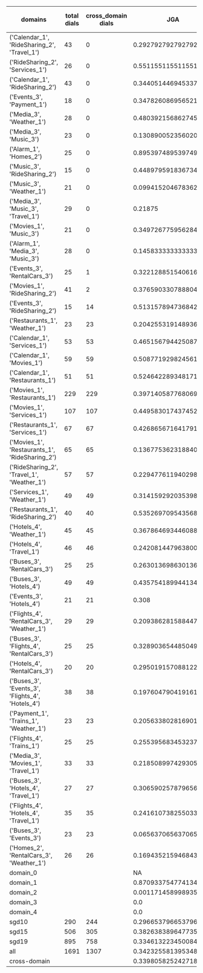 | domains                                          |   total dials |   cross_domain dials | JGA                   | RSA                 | TA                  | CDTA                 |   total turns |   cross-domain turns |
|--------------------------------------------------|---------------|----------------------|-----------------------|---------------------|---------------------|----------------------|---------------|----------------------|
| ('Calendar_1', 'RideSharing_2', 'Travel_1')      |            43 |                    0 | 0.2927927927927928    | 0.49916099773242567 | 0.6351351351351351  | NA                   |           444 |                    0 |
| ('RideSharing_2', 'Services_1')                  |            26 |                    0 | 0.5511551155115512    | 0.8145781842148633  | 0.7986798679867987  | NA                   |           303 |                    0 |
| ('Calendar_1', 'RideSharing_2')                  |            43 |                    0 | 0.3440514469453376    | 0.5831746031746028  | 0.6430868167202572  | NA                   |           311 |                    0 |
| ('Events_3', 'Payment_1')                        |            18 |                    0 | 0.34782608695652173   | 0.7102656137832016  | 0.7391304347826086  | NA                   |           207 |                    0 |
| ('Media_3', 'Weather_1')                         |            28 |                    0 | 0.4803921568627451    | 0.7519197207678879  | 0.7107843137254902  | NA                   |           204 |                    0 |
| ('Media_3', 'Music_3')                           |            23 |                    0 | 0.13089005235602094   | 0.3444533120510775  | 0.49214659685863876 | NA                   |           191 |                    0 |
| ('Alarm_1', 'Homes_2')                           |            25 |                    0 | 0.895397489539749     | 0.9791457811194657  | 0.9665271966527197  | NA                   |           239 |                    0 |
| ('Music_3', 'RideSharing_2')                     |            15 |                    0 | 0.4489795918367347    | 0.6777693346842287  | 0.7346938775510204  | NA                   |           147 |                    0 |
| ('Music_3', 'Weather_1')                         |            21 |                    0 | 0.09941520467836257   | 0.41453252032520327 | 0.5263157894736842  | NA                   |           171 |                    0 |
| ('Media_3', 'Music_3', 'Travel_1')               |            29 |                    0 | 0.21875               | 0.31812506294795134 | 0.5338541666666666  | NA                   |           384 |                    0 |
| ('Movies_1', 'Music_3')                          |            21 |                    0 | 0.34972677595628415   | 0.5510673234811166  | 0.6284153005464481  | NA                   |           183 |                    0 |
| ('Alarm_1', 'Media_3', 'Music_3')                |            28 |                    0 | 0.14583333333333334   | 0.400891742464777   | 0.5451388888888888  | NA                   |           288 |                    0 |
| ('Events_3', 'RentalCars_3')                     |            25 |                    1 | 0.32212885154061627   | 0.6258683473389359  | 0.6582633053221288  | 0.0                  |           357 |                    1 |
| ('Movies_1', 'RideSharing_2')                    |            41 |                    2 | 0.37659033078880405   | 0.5925200546168286  | 0.648854961832061   | 0.0                  |           393 |                    2 |
| ('Events_3', 'RideSharing_2')                    |            15 |                   14 | 0.5131578947368421    | 0.7733548280423279  | 0.7039473684210527  | 0.0                  |           152 |                   14 |
| ('Restaurants_1', 'Weather_1')                   |            23 |                   23 | 0.20425531914893616   | 0.6859042192375526  | 0.6936170212765957  | 0.038461538461538464 |           235 |                   26 |
| ('Calendar_1', 'Services_1')                     |            53 |                   53 | 0.4651567944250871    | 0.7662342287342301  | 0.7822299651567944  | 0.26153846153846155  |           574 |                   65 |
| ('Calendar_1', 'Movies_1')                       |            59 |                   59 | 0.5087719298245614    | 0.7294975329761971  | 0.7087719298245614  | 0.0                  |           570 |                   77 |
| ('Calendar_1', 'Restaurants_1')                  |            51 |                   51 | 0.5246422893481717    | 0.7877598131386003  | 0.7265500794912559  | 0.0                  |           629 |                   72 |
| ('Movies_1', 'Restaurants_1')                    |           229 |                  229 | 0.3971405877680699    | 0.6388297471491622  | 0.5933280381254964  | 0.01639344262295082  |          2518 |                  305 |
| ('Movies_1', 'Services_1')                       |           107 |                  107 | 0.4495830174374526    | 0.6577675460028408  | 0.6391205458680819  | 0.04672897196261682  |          1319 |                  214 |
| ('Restaurants_1', 'Services_1')                  |            67 |                   67 | 0.42686567164179107   | 0.684663444694309   | 0.6298507462686567  | 0.029411764705882353 |          1005 |                  136 |
| ('Movies_1', 'Restaurants_1', 'RideSharing_2')   |            65 |                   65 | 0.13677536231884058   | 0.40492380672400935 | 0.4365942028985507  | 0.015151515151515152 |          1104 |                  198 |
| ('RideSharing_2', 'Travel_1', 'Weather_1')       |            57 |                   57 | 0.2294776119402985    | 0.4675280865034182  | 0.5746268656716418  | 0.0                  |           536 |                   57 |
| ('Services_1', 'Weather_1')                      |            49 |                   49 | 0.3141592920353982    | 0.7087469260004479  | 0.8561946902654868  | 0.42105263157894735  |           452 |                   95 |
| ('Restaurants_1', 'RideSharing_2')               |            40 |                   40 | 0.5352697095435685    | 0.8480852181176146  | 0.8112033195020747  | 0.0                  |           482 |                   40 |
| ('Hotels_4', 'Weather_1')                        |            45 |                   45 | 0.3678646934460888    | 0.7553651147959192  | 0.8181818181818182  | 0.08                 |           473 |                   50 |
| ('Hotels_4', 'Travel_1')                         |            46 |                   46 | 0.2420814479638009    | 0.6217359859704363  | 0.6719457013574661  | 0.0                  |           442 |                   47 |
| ('Buses_3', 'RentalCars_3')                      |            25 |                   25 | 0.26301369863013696   | 0.5514437954239659  | 0.4849315068493151  | 0.0                  |           365 |                   43 |
| ('Buses_3', 'Hotels_4')                          |            49 |                   49 | 0.43575418994413406   | 0.7473613976069765  | 0.6294227188081937  | 0.0                  |           537 |                   58 |
| ('Events_3', 'Hotels_4')                         |            21 |                   21 | 0.308                 | 0.6458965788079715  | 0.672               | 0.125                |           250 |                   24 |
| ('Flights_4', 'RentalCars_3', 'Weather_1')       |            29 |                   29 | 0.20938628158844766   | 0.4825668816477641  | 0.3971119133574007  | 0.046153846153846156 |           277 |                   65 |
| ('Buses_3', 'Flights_4', 'RentalCars_3')         |            25 |                   25 | 0.3289036544850498    | 0.49673403675432076 | 0.5083056478405316  | 0.017241379310344827 |           301 |                   58 |
| ('Hotels_4', 'RentalCars_3')                     |            20 |                   20 | 0.2950191570881226    | 0.40839650086638063 | 0.49808429118773945 | 0.0                  |           261 |                   21 |
| ('Buses_3', 'Events_3', 'Flights_4', 'Hotels_4') |            38 |                   38 | 0.19760479041916168   | 0.34257139575251117 | 0.42065868263473055 | 0.012903225806451613 |           668 |                  155 |
| ('Payment_1', 'Trains_1', 'Weather_1')           |            23 |                   23 | 0.2056338028169014    | 0.46452062925669974 | 0.6788732394366197  | 0.1111111111111111   |           355 |                   27 |
| ('Flights_4', 'Trains_1')                        |            25 |                   25 | 0.25539568345323743   | 0.4779203734259916  | 0.4676258992805755  | 0.0                  |           278 |                   25 |
| ('Media_3', 'Movies_1', 'Travel_1')              |            33 |                   33 | 0.2185089974293059    | 0.39794955718136354 | 0.4704370179948586  | 0.0                  |           389 |                   37 |
| ('Buses_3', 'Hotels_4', 'Travel_1')              |            27 |                   27 | 0.30659025787965616   | 0.7233575287146708  | 0.6848137535816619  | 0.034482758620689655 |           349 |                   58 |
| ('Flights_4', 'Hotels_4', 'Travel_1')            |            35 |                   35 | 0.24161073825503357   | 0.5025544257979861  | 0.4899328859060403  | 0.0379746835443038   |           447 |                   79 |
| ('Buses_3', 'Events_3')                          |            23 |                   23 | 0.06563706563706563   | 0.5315176996724612  | 0.555984555984556   | 0.08                 |           259 |                   25 |
| ('Homes_2', 'RentalCars_3', 'Weather_1')         |            26 |                   26 | 0.16943521594684385   | 0.34165491915491913 | 0.4186046511627907  | 0.0                  |           301 |                   36 |
| domain_0                                         |               |                      | NA                    | NA                  | NA                  | NA                   |             0 |                    0 |
| domain_1                                         |               |                      | 0.870933754774134     | 0.9412720716152212  | 0.9220334518635586  | NA                   |          7593 |                    0 |
| domain_2                                         |               |                      | 0.0011714589989350373 | 0.44857573034350834 | 0.4251331203407881  | 0.056378132118451024 |          9390 |                 1756 |
| domain_3                                         |               |                      | 0.0                   | 0.23522026351914135 | 0.4091124822021832  | 0.010380622837370242 |          2107 |                  289 |
| domain_4                                         |               |                      | 0.0                   | 0.13243106523679268 | 0.3769230769230769  | 0.015384615384615385 |           260 |                   65 |
| sgd10                                            |           290 |                  244 | 0.29665379665379665   | 0.6224947295614187  | 0.6843629343629344  | 0.15273775216138327  |          3108 |                  347 |
| sgd15                                            |           506 |                  305 | 0.38263838964773544   | 0.641488235291051   | 0.6702012940330697  | 0.05365853658536585  |          5564 |                  410 |
| sgd19                                            |           895 |                  758 | 0.33461322345008426   | 0.5716072682078027  | 0.570987076231504   | 0.020694752402069475 |         10678 |                 1353 |
| all                                              |          1691 |                 1307 | 0.34232558139534885   | 0.5998364631371136  | 0.6177260981912145  | 0.04881516587677725  |         19350 |                 2110 |
| cross-domain                                     |               |                      | 0.33980582524271846   | 0.6049160772949032  | 0.6081141901883881  | 0.04881516587677725  |         15553 |                 2110 |
